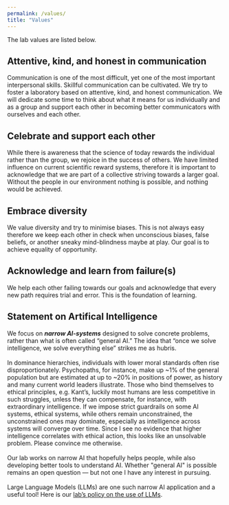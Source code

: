 ```yaml
---
permalink: /values/
title: "Values"
---
```


The lab values are listed below.

## Attentive, kind, and honest in communication

Communication is one of the most difficult, yet one of the most important interpersonal skills. Skillful communication can be cultivated. We try to foster a laboratory based on attentive, kind, and honest communication. We will dedicate some time to think about what it means for us individually and as a group and support each other in becoming better communicators with ourselves and each other.

## Celebrate and support each other 

While there is awareness that the science of today rewards the individual rather than the group, we rejoice in the success of others. We have limited influence on current scientific reward systems, therefore it is important to acknowledge that we are part of a collective striving towards a larger goal. Without the people in our environment nothing is possible, and nothing would be achieved.

## Embrace diversity

We value diversity and try to minimise biases. This is not always easy therefore we keep each other in check when unconscious biases, false beliefs, or another sneaky mind-blindness maybe at play. Our goal is to achieve equality of opportunity.

## Acknowledge and learn from failure(s)

We help each other failing towards our goals and acknowledge that every new path requires trial and error. This is the foundation of learning.

## Statement on Artifical Intelligence 

We focus on ***narrow AI-systems*** designed to solve concrete problems, rather than what is often called “general AI.” The idea that “once we solve intelligence, we solve everything else” strikes me as hubris.
<br>
<br>
In dominance hierarchies, individuals with lower moral standards often rise disproportionately. Psychopaths, for instance, make up ~1% of the general population but are estimated at up to ~20% in positions of power, as history and many current world leaders illustrate. Those who bind themselves to ethical principles, e.g. Kant’s, luckily most humans are less competitive in such struggles, unless they can compensate, for instance, with extraordinary intelligence. If we impose strict guardrails on some AI systems, ethical systems, while others remain unconstrained, the unconstrained ones may dominate, especially as intelligence across systems will converge over time. Since I see no evidence that higher intelligence correlates with ethical action, this looks like an unsolvable problem. Please convince me otherwise.
<br>
<br>
Our lab works on narrow AI that hopefully helps people, while also developing better tools to understand AI. Whether "general AI" is possible remains an open question — but not one I have any interest in pursuing.
<br>
<br>
Large Language Models (LLMs) are one such narrow AI application and a useful tool! Here is our [lab’s policy on the use of LLMs](https://mhm-lab.github.io/use_LLMs/).
